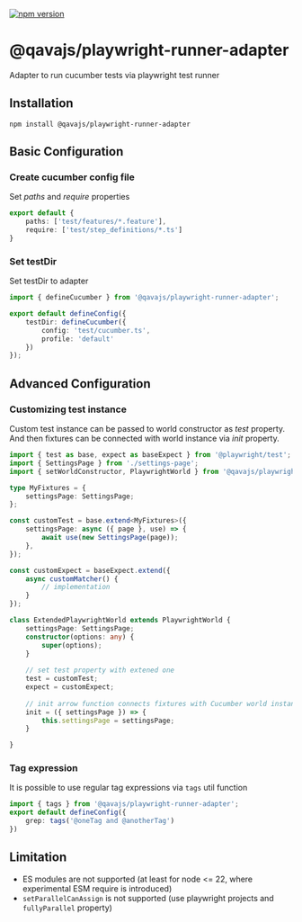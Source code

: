 [![npm version](https://badge.fury.io/js/@qavajs%2Fplaywright-runner-adapter.svg)](https://badge.fury.io/js/@qavajs%2Fplaywright-runner-adapter)

# @qavajs/playwright-runner-adapter
Adapter to run cucumber tests via playwright test runner

## Installation

```
npm install @qavajs/playwright-runner-adapter
```

## Basic Configuration

### Create cucumber config file
Set _paths_ and _require_ properties
```typescript
export default {
    paths: ['test/features/*.feature'],
    require: ['test/step_definitions/*.ts']
}
```
### Set testDir
Set testDir to adapter
```typescript
import { defineCucumber } from '@qavajs/playwright-runner-adapter';

export default defineConfig({
    testDir: defineCucumber({
        config: 'test/cucumber.ts',
        profile: 'default'
    })
});
```

## Advanced Configuration
### Customizing test instance
Custom test instance can be passed to world constructor as _test_ property. 
And then fixtures can be connected with world instance via _init_ property.
```typescript
import { test as base, expect as baseExpect } from '@playwright/test';
import { SettingsPage } from './settings-page';
import { setWorldConstructor, PlaywrightWorld } from '@qavajs/playwright-runner-adapter';

type MyFixtures = {
    settingsPage: SettingsPage;
};

const customTest = base.extend<MyFixtures>({
    settingsPage: async ({ page }, use) => {
        await use(new SettingsPage(page));
    },
});

const customExpect = baseExpect.extend({
    async customMatcher() {
        // implementation
    }
});

class ExtendedPlaywrightWorld extends PlaywrightWorld {
    settingsPage: SettingsPage;
    constructor(options: any) {
        super(options);
    }
    
    // set test property with extened one
    test = customTest;
    expect = customExpect;
    
    // init arrow function connects fixtures with Cucumber world instance
    init = ({ settingsPage }) => {
        this.settingsPage = settingsPage;
    }

}
```

### Tag expression
It is possible to use regular tag expressions via `tags` util function

```typescript
import { tags } from '@qavajs/playwright-runner-adapter';
export default defineConfig({
    grep: tags('@oneTag and @anotherTag')
})
```

## Limitation
- ES modules are not supported (at least for node <= 22, where experimental ESM require is introduced)
- `setParallelCanAssign` is not supported (use playwright projects and `fullyParallel` property)


